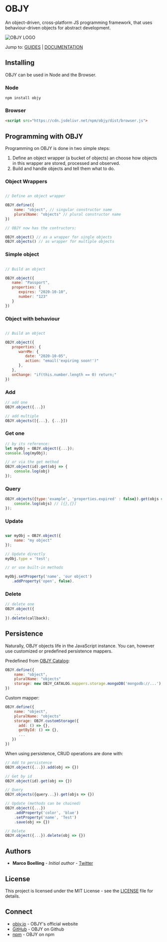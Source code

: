 # OBJY

An object-driven, cross-platform JS programming framework, that uses behaviour-driven objects for abstract development.

![OBJY LOGO](https://objy-org.github.io/logo.png "OBJY")

Jump to: [GUIDES](GUIDES)  |  [DOCUMENTATION](DOCUMENTATION)

## Installing

OBJY can be used in Node and the Browser.

### Node

```shell
npm install objy
```

### Browser

```html
<script src="https://cdn.jsdelivr.net/npm/objy/dist/browser.js">
```



## Programming with OBJY

Programming on OBJY is done in two simple steps:

1. Define an object wrapper (a bucket of objects) an choose how objects in this wrapper are stored, processed and observed.
2. Build and handle objects and tell them what to do.


### Object Wrappers

```javascript

// Define an object wrapper

OBJY.define({
	name: "object", // singular constructor name
	pluralName: "objects" // plural constructor name
})

// OBJY now has the contructors:

OBJY.object() // as a wrapper for single objects
OBJY.objects() // as wrapper for multiple objects
```

### Simple object

```javascript

// Build an object

OBJY.object({
   name: "Passport",
   properties: {
      expires: "2020-10-10",
      number: "123"
   }
})
```

### Object with behaviour

```javascript

// Build an object

OBJY.object({
   properties: {
      warnMe: {
         date: "2020-10-05",
         action: "email('expiring soon!')"
      },
   },
   onChange: "if(this.number.length == 0) return;"
})
```

### Add

```javascript
// add one
OBJY.object({...})

// add multiple
OBJY.objects([{...}, {...}])
```

### Get one
```javascript
// by its reference:
let myObj = OBJY.object({...});
console.log(myObj);

// or via the get method
OBJY.object(id).get(obj => {
	console.log(obj)
});
```

### Query

```javascript
OBJY.objects({type:'example', 'properties.expired' : false}).get(objs => {
	console.log(objs) // [{},{}]
});
```

### Update

```javascript

var myObj = OBJY.object({
	name: "my object"
});

// Update directly
myObj.type = 'test';

// or use built-in methods

myObj.setProperty('name', 'our object')
   .addProperty('open', false).
```

### Delete

```javascript
// delete one
OBJY.object({
	...
}).delete(callback);
```


## Persistence

Naturally, OBJY objects life in the JavaScript instance. You can, however use customized or predefined persistence mappers.

Predefined from [OBJY Catalog](...):

```javascript
OBJY.define({
	name: "object",
	pluralName: "objects"
	storage: new OBJY_CATALOG.mappers.storage.mongoDB('mongodb://...'), 
})
```

Custom mapper:

```javascript
OBJY.define({
	name: "object",
	pluralName: "objects"
	storage: OBJY.customStorage({
      add: () => {},
      getById: () => {},
      ...
   })
})
```

When using persistence, CRUD operations are done with:


```javascript
// Add to persistence
OBJY.object({...}).add(obj => {})

// Get by id
OBJY.object(id).get(obj => {})

// Query
OBJY.objects({query...}).get(objs => {})

// Update (methods can be chained)
OBJY.object({...})
	.addProperty('color', 'blue')
	.setProperty('name', 'Test')
	.save(obj => {})

// Delete
OBJY.object({...}).delete(obj => {})
```


## Authors

* **Marco Boelling** - *Initial author* - [Twitter](https://twitter.com/marcoboelling)

## License

This project is licensed under the MIT License - see the [LICENSE](https://github.com/objy-org/objy/blob/master/LICENSE.md) file for details.

## Connect

* [objy.io](https://objy.io) - OBJY's official website
* [GitHub](https://github.com/objy-org) - OBJY on Github
* [npm](https://www.npmjs.com/package/objy) - OBJY on npm

